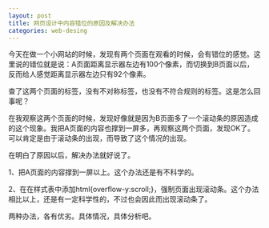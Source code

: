 ```yaml
---
layout: post
title: 网页设计中内容错位的原因及解决办法
categories: web-desing
---
```


今天在做一个小网站的时候，发现有两个页面在观看的时候，会有错位的感觉。这里说的错位就是说：A页面距离显示器左边有100个像素，而切换到B页面以后，反而给人感觉距离显示器左边只有92个像素。

查了这两个页面的标签，没有不对称标签，也没有不符合规则的标签。这是怎么回事呢？

在我观察这两个页面的时候，发现好像就是因为B页面多了一个滚动条的原因造成的这个现象。我把A页面的内容也撑到一屏多，再观察这两个页面，发现OK了。可以肯定是由于滚动条的出现，而导致了这个情况的出现。

在明白了原因以后，解决办法就好说了。

1、把A页面的内容撑到一屏以上。这个办法还是有不科学的。

2、在在样式表中添加html{overflow-y:scroll;}，强制页面出现滚动条。这个办法相比以上，还是有一定科学性的，不过也会因此而出现滚动条了。

两种办法，各有优劣。具体情况，具体分析吧。
